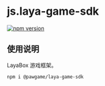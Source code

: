 # js.laya-game-sdk

<p>
    <a href="https://www.npmjs.com/package/@pawgame/laya-game-sdk"><img src="https://img.shields.io/npm/v/@pawgame/laya-game-sdk.svg?style=flat-square&colorB=51C838"
                                                       alt="npm version"></a>

## 使用说明

LayaBox 游戏框架。

```bash
npm i @pawgame/laya-game-sdk
```
